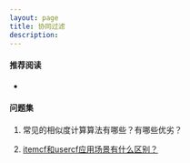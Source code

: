 ```yaml
---
layout: page
title: 协同过滤
description:
---
```


#### 推荐阅读
- 

#### 问题集

1. 常见的相似度计算算法有哪些？有哪些优劣？

2. [itemcf和usercf应用场景有什么区别？](https://blog.csdn.net/xmu_jupiter/article/details/48029165)

